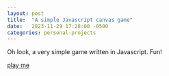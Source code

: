 ```yaml
---
layout: post
title:  "A simple Javascript canvas game"
date:   2023-11-29 17:28:00 -0500
categories: personal-projects
---
```


Oh look, a very simple game written in Javascript.  Fun!

[play me](https://ravib.dev/assets/game.html)



